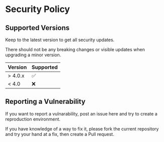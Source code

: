 # Security Policy

## Supported Versions

Keep to the latest version to get all security updates.

There should not be any breaking changes or visible updates when upgrading a minor version.

| Version | Supported          |
| ------- | ------------------ |
| > 4.0.x | :white_check_mark: |
| < 4.0   | :x:                |

## Reporting a Vulnerability

If you want to report a vulnarability, post an issue here and try to create a reproduction environment.

If you have knowledge of a way to fix it, please fork the current repository and try your hand at a fix, then create a Pull request.
